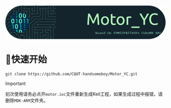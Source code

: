 ![Banner](./.assets/github-header-image.png)

# 🚀快速开始

```
git clone https://github.com/CQUT-handsomeboy/Motor_YC.git
```

> [!IMPORTANT]  
> 初次使用请务必点开`motor.ioc`文件重新生成Keil工程，如果生成过程中报错，请删除`MDK-ARM`文件夹。
